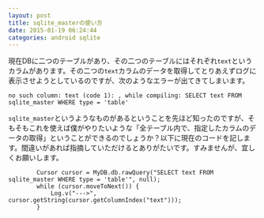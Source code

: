 ```yaml
---
layout: post
title: sqlite_masterの使い方
date: 2015-01-19 06:24:44
categories: android sqlite
---
```

<!-- {% raw %} -->
<p>現在DBに二つのテーブルがあり、その二つのテーブルにはそれぞれ<code>text</code>というカラムがあります。その二つの<code>text</code>カラムのデータを取得してとりあえずログに表示させようとしているのですが、次のようなエラーが出てきてしまいます。</p>

<pre><code>no such column: text (code 1): , while compiling: SELECT text FROM sqlite_master WHERE type = 'table'
</code></pre>

<p><code>sqlite_master</code>というようなものがあるということを先ほど知ったのですが、そもそもこれを使えば僕がやりたいような「全テーブル内で、指定したカラムのデータの取得」ということができるのでしょうか？以下に現在のコードを記します。間違いがあれば指摘していただけるとありがたいです。すみませんが、宜しくお願いします。</p>

<pre><code>        Cursor cursor = MyDB.db.rawQuery("SELECT text FROM sqlite_master WHERE type = 'table'", null);
        while (cursor.moveToNext()) {
            Log.v("---&gt;", cursor.getString(cursor.getColumnIndex("text")));
        }
</code></pre>
<!-- {% endraw %} -->
